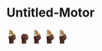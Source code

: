 # Untitled-Motor

<img src="meatBirthday.png" width="5%">
<img src="meat.png" width="5%">
<img src="meatBirthday.png" width="5%">
<img src="meatBirthday.png" width="5%">
<img src="meatBirthday.png" width="5%">
